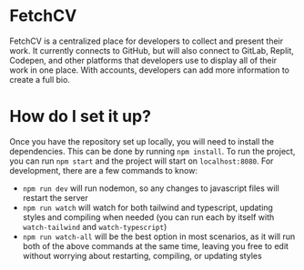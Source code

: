 # FetchCV

FetchCV is a centralized place for developers to collect and present their work. It currently connects to GitHub, but will also connect to GitLab, Replit, Codepen, and other platforms that developers use to display all of their work in one place. With accounts, developers can add more information to create a full bio.


# How do I set it up?
Once you have the repository set up locally, you will need to install the dependencies. This can be done by running `npm install`. To run the project, you can run `npm start` and the project will start on `localhost:8080`. For development, there are a few commands to know:
- `npm run dev` will run nodemon, so any changes to javascript files will restart the server
- `npm run watch` will watch for both tailwind and typescript, updating styles and compiling when needed (you can run each by itself with `watch-tailwind` and `watch-typescript`)
- `npm run watch-all` will be the best option in most scenarios, as it will run both of the above commands at the same time, leaving you free to edit without worrying about restarting, compiling, or updating styles
